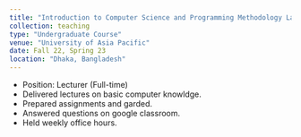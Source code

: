 ```yaml
---
title: "Introduction to Computer Science and Programming Methodology Lab"
collection: teaching
type: "Undergraduate Course"
venue: "University of Asia Pacific"
date: Fall 22, Spring 23
location: "Dhaka, Bangladesh"
---
```


- Position: Lecturer (Full-time)
- Delivered lectures on basic computer knowldge.
- Prepared assignments and garded.
- Answered questions on google classroom.
- Held weekly office hours.
